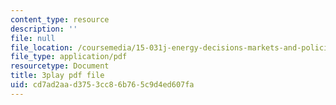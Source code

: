 ```yaml
---
content_type: resource
description: ''
file: null
file_location: /coursemedia/15-031j-energy-decisions-markets-and-policies-spring-2012/cd7ad2aad3753cc86b765c9d4ed607fa_NmVdm5kqDvM.pdf
file_type: application/pdf
resourcetype: Document
title: 3play pdf file
uid: cd7ad2aa-d375-3cc8-6b76-5c9d4ed607fa
---
```

